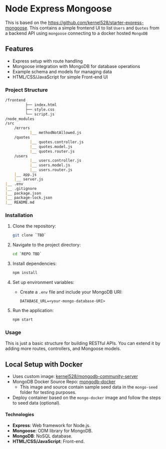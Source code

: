# Node Express Mongoose 

This is based on the https://github.com/kernel528/starter-express-mongoose.  This contains a simple frontend UI to list `Users` and `Quotes` from a backend API using `mongoose` connecting to a docker hosted `MongoDB`


## Features
- Express setup with route handling
- Mongoose integration with MongoDB for database operations
- Example schema and models for managing data
- HTML/CSS/JavaScript for simple Front-end UI

### Project Structure
```markdown
/frontend
         ├── index.html
         ├── style.css
         └── script.js
/node_modules
/src
    /errors
           |__ methodNotAllowed.js
    /quotes
           |__ quotes.controller.js
           |__ quotes.model.js
           |__ quotes.router.js
    /users
           |__ users.controller.js
           |__ users.model.js
           |__ users.router.js
    |__ app.js
    |__ server.js
|__ .env
|__ .gitignore
|__ package.json
|__ package-lock.json
|__ README.md
```

### Installation

1. Clone the repository:
   ```bash
   git clone `TBD`
   ```
2. Navigate to the project directory:
   ```bash
   cd `REPO TBD`
   ```
3. Install dependencies:
   ```bash
   npm install
   ```
4. Set up environment variables:
   - Create a `.env` file and include your MongoDB URI:
     ```
     DATABASE_URL=<your-mongo-database-URI>
     ```

5. Run the application:
   ```bash
   npm start
   ```

### Usage
This is just a basic structure for building RESTful APIs. You can extend it by adding more routes, controllers, and Mongoose models.

## Local Setup with Docker
- Uses custom image: [kernel528/mongodb-community-server](https://hub.docker.com/repository/docker/kernel528/mongodb-community-server/tags)
- MongoDB Docker Source Repo:  [mongodb-docker](https://github.com/kernel528/mongo-docker)
  - This image and source contain sample seed data in the `mongo-seed` folder for testing purposes.
- Deploy container based on the `mongo-docker` image and follow the steps to seed data (optional).

#### Technologies
- **Express**: Web framework for Node.js.
- **Mongoose**: ODM library for MongoDB.
- **MongoDB**: NoSQL database.
- **HTML/CSS/JavaScript**: Front-end.
